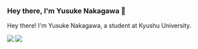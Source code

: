 ### Hey there, I'm Yusuke Nakagawa 👋

Hey there! I'm Yusuke Nakagawa, a student at Kyushu University.

<a href="https://github.com/yusuke9912">
  <img align="left" src="https://github-readme-stats.vercel.app/api?username=yusuke9912&count_private=true&show_icons=true" />
</a>
<a href="https://github.com/yusuke9912">
  <img align="left" src="https://github-readme-stats.vercel.app/api/top-langs/?username=yusuke9912" />
</a>
